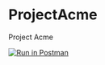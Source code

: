 # ProjectAcme
Project Acme

[![Run in Postman](https://run.pstmn.io/button.svg)](https://god.gw.postman.com/run-collection/7034169-9b6c4c86-75f1-4283-98bd-6eec6b9e8a77?action=collection%2Ffork&collection-url=entityId%3D7034169-9b6c4c86-75f1-4283-98bd-6eec6b9e8a77%26entityType%3Dcollection%26workspaceId%3D0de226be-ba83-4563-8d12-05497975769c)
